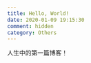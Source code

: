 ```yaml
---
title: Hello, World!
date: 2020-01-09 19:15:30
comment: hidden
category: Others
---
```


人生中的第一篇博客！
